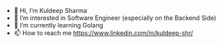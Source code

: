 - 👋 Hi, I’m Kuldeep Sharma
- 👀 I’m interested in Software Engineer (especially on the Backend Side)
- 🌱 I’m currently learning Golang
- 📫 How to reach me https://www.linkedin.com/in/kuldeep-shr/

<!---
kuldeep-shr/kuldeep-shr is a ✨ special ✨ repository because its `README.md` (this file) appears on your GitHub profile.
You can click the Preview link to take a look at your changes.
--->
